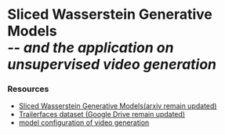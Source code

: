 # Sliced Wasserstein Generative Models<br><i>-- and the application on unsupervised video generation</i>

           


### Resources
* [Sliced Wasserstein Generative Models(arxiv remain updated)](https://github.com/musikisomorphie/swd/)
* [Trailerfaces dataset (Google Drive remain updated)](https://github.com/musikisomorphie/swd/)
* [model configuration of video generation](https://arxiv.org/pdf/1810.02419.pdf) 




